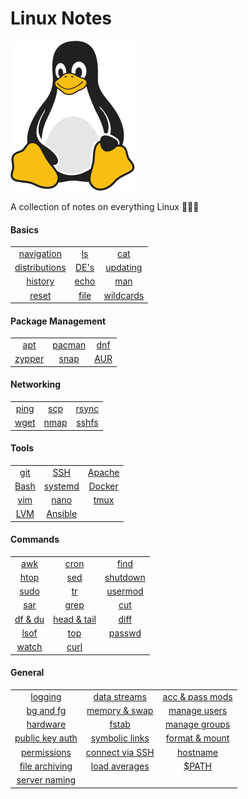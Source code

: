 # Linux Notes 

![Linux Penguin Logo](./img/penguin.png)

A collection of notes on everything Linux 🐧🐧🐧

#### Basics
| | | |
| :-------: | :-------: | :-------: |
| [navigation](./basics/navigation.md) | [ls](./basics/ls.md) | [cat](./basics/cat.md) |
| [distributions](./basics/distro.md) | [DE's](./basics/de.md) | [updating](./basics/updating.md) |
| [history](./basics/history.md) | [echo](./basics/echo.md) | [man](./basics/man.md) |
| [reset](././basics/reset.md) | [file](././basics/file.md) | [wildcards](./basics/wildcards.md) |


#### Package Management 
| | | |
| :-------: | :-------: | :-------: |
| [apt](./pkg_mgmt/apt.md) | [pacman](./pkg_mgmt/pacman.md) | [dnf](./pkg_mgmt/dnf.md) |
| [zypper](./pkg_mgmt/zypper.md) | [snap](./pkg_mgmt/snap.md) | [AUR](./pkg_mgmt/aur.md) |

#### Networking 
| | | |
| :-------: | :-------: | :-------: |
| [ping](./networking/ping.md) | [scp](./networking/scp.md) | [rsync](./networking/rsync.md) |
| [wget](./networking/wget.md) | [nmap](./networking/nmap.md) | [sshfs](./networking/sshfs.md) |

#### Tools 
| | | |
| :-------: | :-------: | :-------: |
| [git](./tools/git/README.md) | [SSH](./tools/ssh/README.md) | [Apache](./tools/apache.md) |
| [Bash](./tools/bash/README.md) | [systemd](./tools/systemd/README.md) | [Docker](./tools/docker/README.md) |
| [vim](./tools/vim/README.md) | [nano](./tools/nano.md) | [tmux](./tools/tmux/01-intro.md) |
| [LVM](./tools/lvm.md) | [Ansible](./tools/ansible/01-intro.md) | |

#### Commands 
| | | |
| :-------: | :-------: | :-------: |
| [awk](./commands/awk.md) | [cron](./commands/cron.md) | [find](./commands/find.md) |
| [htop](./commands/htop.md) | [sed](./commands/sed.md) | [shutdown](./commands/shutdown.md) |
| [sudo](./commands/sudo.md) | [tr](./commands/tr.md) | [usermod](./commands/usermod.md) |
| [sar](./commands/sar.md) | [grep](./commands/grep.md) | [cut](./commands/cut.md) |
| [df & du](./commands/df_du.md) | [head & tail](./commands/head_tail.md) | [diff](./commands/diff.md) |
| [lsof](./commands/lsof.md) | [top](./commands/top.md) | [passwd](./commands/passwd.md) |
| [watch](./commands/watch.md) | [curl](./commands/curl.md) | |

#### General
| | | |
| :-------: | :-------: | :-------: |
| [logging](./misc/logging.md) | [data streams](./misc/data-streams.md) | [acc & pass mods](./misc/acc_pass_exp.md) |
| [bg and fg](./misc/bg_fg.md) | [memory & swap](./misc/mem_swap.md) | [manage users](./misc/user_mgmt.md)|
| [hardware](./misc/hw.md) | [fstab](./misc/fstab.md) | [manage groups](./misc/group_mgmt.md) |
| [public key auth](./misc/pub_key.md) | [symbolic links](./misc/sym_links.md) | [format & mount](./misc/volume_mgmt.md) |
| [permissions](./misc/permissions.md) | [connect via SSH](./misc/connect_via_ssh.md) | [hostname](./misc/hostname.md) |
| [file archiving](./misc/archiving.md) | [load averages](./misc/load_avg.md) | [$PATH](./misc/path.md) |
| [server naming](./misc/srv_naming.md) | | |

